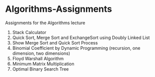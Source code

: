 # Algorithms-Assignments
Assignments for the Algorithms lecture

1. Stack Calculator
2. Quick Sort, Merge Sort and ExchangeSort using Doubly Linked List
3. Show Merge Sort and Quick Sort Process
4. Binomial Coefficient by Dynamic Programming (recursion, one dimension, two dimensions)
5. Floyd Warshall Algorithm 
6. Minimum Matrix Multiplication
7. Optimal Binary Search Tree
